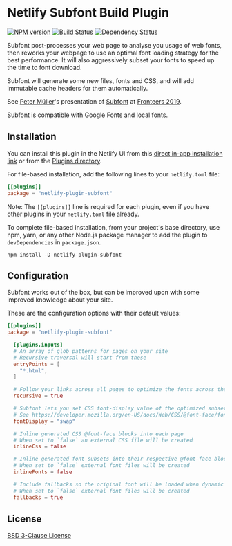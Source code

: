 # Netlify Subfont Build Plugin

[![NPM version](https://badge.fury.io/js/netlify-plugin-subfont.svg)](http://badge.fury.io/js/netlify-plugin-subfont)
[![Build Status](https://travis-ci.org/Munter/netlify-plugin-subfont.svg?branch=master)](https://travis-ci.org/Munter/netlify-plugin-subfont)
[![Dependency Status](https://david-dm.org/Munter/netlify-plugin-subfont.svg)](https://david-dm.org/Munter/netlify-plugin-subfont)

Subfont post-processes your web page to analyse you usage of web fonts, then reworks your webpage to use an optimal font loading strategy for the best performance. It will also aggressively subset your fonts to speed up the time to font download.

Subfont will generate some new files, fonts and CSS, and will add immutable cache headers for them automatically.

See [Peter Müller](https://twitter.com/_munter_)'s presentation of [Subfont](https://www.npmjs.com/package/subfont) at [Fronteers 2019](https://vimeo.com/364391458).

Subfont is compatible with Google Fonts and local fonts.

## Installation

You can install this plugin in the Netlify UI from this [direct in-app installation link](https://app.netlify.com/plugins/netlify-plugin-subfont/install) or from the [Plugins directory](https://app.netlify.com/plugins).

For file-based installation, add the following lines to your `netlify.toml` file:

```toml
[[plugins]]
package = "netlify-plugin-subfont"
```

Note: The `[[plugins]]` line is required for each plugin, even if you have other plugins in your `netlify.toml` file already.

To complete file-based installation, from your project's base directory, use npm, yarn, or any other Node.js package manager to add the plugin to `devDependencies` in `package.json`.

```
npm install -D netlify-plugin-subfont
```

## Configuration

Subfont works out of the box, but can be improved upon with some improved knowledge about your site.

These are the configuration options with their default values:

```toml
[[plugins]]
package = "netlify-plugin-subfont"

  [plugins.inputs]
  # An array of glob patterns for pages on your site
  # Recursive traversal will start from these
  entryPoints = [
    "*.html",
  ]

  # Follow your links across all pages to optimize the fonts across the entire site
  recursive = true

  # Subfont lets you set CSS font-display value of the optimized subsets
  # See https://developer.mozilla.org/en-US/docs/Web/CSS/@font-face/font-display
  fontDisplay = "swap"

  # Inline generated CSS @font-face blocks into each page
  # When set to `false` an external CSS file will be created
  inlineCss = false

  # Inline generated font subsets into their respective @font-face blocks
  # When set to `false` external font files will be created
  inlineFonts = false

  # Include fallbacks so the original font will be loaded when dynamic content gets injected at runtime
  # When set to `false` external font files will be created
  fallbacks = true
```

## License

[BSD 3-Clause License](<https://tldrlegal.com/license/bsd-3-clause-license-(revised)>)
